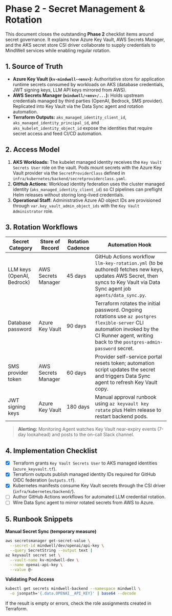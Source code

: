 # Phase 2 - Secret Management & Rotation

This document closes the outstanding **Phase 2** checklist items around secret governance. It explains how Azure Key Vault, AWS Secrets Manager, and the AKS secret store CSI driver collaborate to supply credentials to MindWell services while enabling regular rotation.

## 1. Source of Truth

- **Azure Key Vault (`kv-mindwell-<env>`):** Authoritative store for application runtime secrets consumed by workloads on AKS (database credentials, JWT signing keys, LLM API keys mirrored from AWS).
- **AWS Secrets Manager (`mindwell/<env>/...`):** Holds upstream credentials managed by third parties (OpenAI, Bedrock, SMS provider). Replicated into Key Vault via the Data Sync agent and rotation automation.
- **Terraform Outputs:** `aks_managed_identity_client_id`, `aks_managed_identity_principal_id`, and `aks_kubelet_identity_object_id` expose the identities that require secret access and feed CI/CD automation.

## 2. Access Model

1. **AKS Workloads:** The kubelet managed identity receives the `Key Vault Secrets User` role on the vault. Pods mount secrets with the Azure Key Vault provider via the `SecretProviderClass` defined in `infra/kubernetes/backend/secretproviderclass.yaml`.
2. **GitHub Actions:** Workload identity federation uses the cluster managed identity (`aks_managed_identity_client_id`) so CI pipelines can preflight Helm releases without storing long-lived credentials.
3. **Operational Staff:** Administrative Azure AD object IDs are provisioned through `var.key_vault_admin_object_ids` with the `Key Vault Administrator` role.

## 3. Rotation Workflows

| Secret Category | Store of Record | Rotation Cadence | Automation Hook |
| --- | --- | --- | --- |
| LLM keys (OpenAI, Bedrock) | AWS Secrets Manager | 45 days | GitHub Actions workflow `llm-key-rotation.yml` (to be authored) fetches new keys, updates AWS Secret, then syncs to Key Vault via Data Sync agent job `agents/data_sync.py`. |
| Database password | Azure Key Vault | 90 days | Terraform rotates the initial password. Ongoing rotations use `az postgres flexible-server` CLI automation invoked by the CI Runner agent, writing back to the `postgres-admin-password` secret. |
| SMS provider token | AWS Secrets Manager | 60 days | Provider self-service portal resets token; automation script updates the secret and triggers Data Sync agent to refresh Key Vault copy. |
| JWT signing keys | Azure Key Vault | 180 days | Manual approval runbook using `az keyvault key rotate` plus Helm release to restart backend pods. |

> **Alerting:** Monitoring Agent watches Key Vault near-expiry events (7-day lookahead) and posts to the on-call Slack channel.

## 4. Implementation Checklist

- [x] Terraform grants `Key Vault Secrets User` to AKS managed identities (`azure_keyvault.tf`).
- [x] Terraform outputs publish managed identity IDs required for GitHub OIDC federation (`outputs.tf`).
- [x] Kubernetes manifests consume Key Vault secrets through the CSI driver (`infra/kubernetes/backend/`).
- [ ] Author GitHub Actions workflows for automated LLM credential rotation.
- [ ] Wire Data Sync agent to mirror rotated secrets from AWS to Azure.

## 5. Runbook Snippets

**Manual Secret Sync (temporary measure)**

```bash
aws secretsmanager get-secret-value \
  --secret-id mindwell/dev/openai/api-key \
  --query SecretString --output text |
az keyvault secret set \
  --vault-name kv-mindwell-dev \
  --name openai-api-key \
  --value @-
```

**Validating Pod Access**

```bash
kubectl get secrets mindwell-backend --namespace mindwell \
  -o jsonpath='{.data.OPENAI__API_KEY}' | base64 --decode
```

If the result is empty or errors, check the role assignments created in Terraform.
